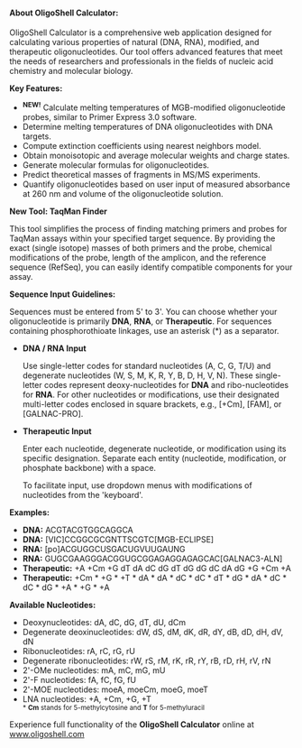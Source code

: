 <h4 class="mb-4"> About OligoShell Calculator: </h4>
<p>
OligoShell Calculator is a comprehensive web application designed for calculating various properties of natural (DNA, RNA), modified, and therapeutic oligonucleotides. Our tool offers advanced features that meet the needs of researchers and professionals in the fields of nucleic acid chemistry and molecular biology.</p>
<p>
<strong>Key Features:</strong>
</p>
<ul>
    <li>
        <sup><strong>NEW!</strong></sup>
        Calculate melting temperatures of MGB-modified oligonucleotide probes, similar to Primer Express 3.0 software.
    </li>
    <li>
        Determine melting temperatures of DNA oligonucleotides with DNA targets.
    </li>
    <li>
        Compute extinction coefficients using nearest neighbors model.
    </li>
    <li>
        Obtain monoisotopic and average molecular weights and charge states.
    </li>
    <li>
        Generate molecular formulas for oligonucleotides.
    </li>
    <li>
        Predict theoretical masses of fragments in MS/MS experiments.
    </li>
    <li>
        Quantify oligonucleotides based on user input of measured absorbance at 260 nm and volume of the oligonucleotide solution.
    </li>
</ul>
<p>
    <strong>New Tool: TaqMan Finder</strong>
</p>
<p>
    This tool simplifies the process of finding matching primers and probes for TaqMan assays within your specified target sequence. By providing the exact (single isotope) masses of both primers and the probe, chemical modifications of the probe, length of the amplicon, and the reference sequence (RefSeq), you can easily identify compatible components for your assay.
</p>
<p>
    <strong>Sequence Input Guidelines:</strong>
</p>
<p>
    Sequences must be entered from 5' to 3'. You can choose whether your oligonucleotide is primarily <strong>DNA</strong>, <strong>RNA</strong>, or <strong>Therapeutic</strong>. For sequences containing phosphorothioate linkages, use an asterisk (*) as a separator.
</p>
<ul>
    <li>
        <strong>DNA / RNA Input</strong>
        <p>
            Use single-letter codes for standard nucleotides (A, C, G, T/U) and degenerate nucleotides (W, S, M, K, R, Y, B, D, H, V, N). These single-letter codes represent deoxy-nucleotides for <strong>DNA</strong> and ribo-nucleotides for <strong>RNA</strong>.
            For other nucleotides or modifications, use their designated multi-letter codes enclosed in square brackets, e.g., [+Cm], [FAM], or [GALNAC-PRO].
        </p>
    </li>
    <li>
        <strong>Therapeutic Input</strong>
        <p>
            Enter each nucleotide, degenerate nucleotide, or modification using its specific designation. Separate each entity (nucleotide, modification, or phosphate backbone) with a space.
        </p>
    </li>
    To facilitate input, use dropdown menus with modifications of nucleotides from the 'keyboard'.
</ul>

<p><strong>Examples:</strong></p>
<ul>
    <li><strong>DNA:</strong> ACGTACGTGGCAGGCA</li>
    <li><strong>DNA:</strong> [VIC]CCGGCGCGNTTSCGTC[MGB-ECLIPSE]</li>
    <li><strong>RNA:</strong> [po]ACGUGGCUSGACUGVUUGAUNG</li>
    <li><strong>RNA:</strong> GUGCGAAGGGACGGUGCGGAGAGGAGAGCAC[GALNAC3-ALN]</li>
    <li><strong>Therapeutic:</strong> +A +Cm +G dT dA dC dG dT dG dG dC dA dG +G +Cm +A</li>
    <li><strong>Therapeutic:</strong> +Cm * +G * +T * dA * dA * dC * dC * dT * dG * dA * dC * dC * dG * +A * +G * +A</li>
</ul>
<p><strong>Available Nucleotides:</strong></p>
<ul>
    <li>
        Deoxynucleotides: dA, dC, dG, dT, dU, dCm
    </li>
    <li>
        Degenerate deoxinucleotides: dW, dS, dM, dK, dR, dY, dB, dD, dH, dV, dN
    </li>
    <li>
        Ribonucleotides: rA, rC, rG, rU
    </li>
    <li>
        Degenerate ribonucleotides: rW, rS, rM, rK, rR, rY, rB, rD, rH, rV, rN
    </li>
    <li>
        2'-OMe nucleotides: mA, mC, mG, mU
    </li>
    <li>
        2'-F nucleotides: fA, fC, fG, fU
    </li>
    <li>
        2'-MOE nucleotides: moeA, moeCm, moeG, moeT
    </li>
    <li>
        LNA nucleotides: +A, +Cm, +G, +T
    </li>
    <sub>* <b>Cm</b> stands for 5-methylcytosine and <b>T</b> for 5-methyluracil</sub>
</ul>

<p>
Experience full functionality of the <strong>OligoShell Calculator</strong> online at <a href="https://www.oligoshell.com">www.oligoshell.com</a>
</p>